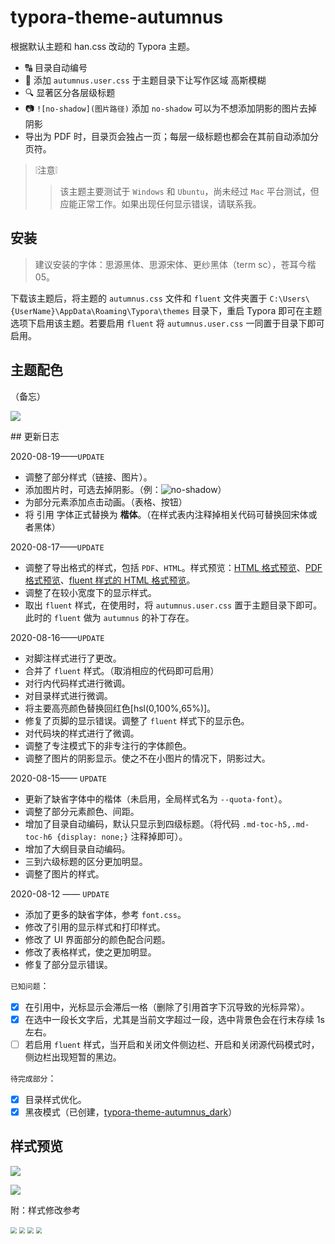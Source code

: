 # typora-theme-autumnus

根据默认主题和 han.css 改动的 Typora 主题。

+ 🔠 目录自动编号
+ 🍻 添加 `autumnus.user.css` 于主题目录下让写作区域 高斯模糊
+ 🔍 显著区分各层级标题
+ 📷 `![no-shadow](图片路径)` 添加 `no-shadow` 可以为不想添加阴影的图片去掉阴影
+ 导出为 PDF 时，目录页会独占一页；每层一级标题也都会在其前自动添加分页符。

> ❕注意❕
>
> > 该主题主要测试于  `Windows` 和 `Ubuntu`，尚未经过 `Mac` 平台测试，但应能正常工作。如果出现任何显示错误，请联系我。

## 安装

>  建议安装的字体：思源黑体、思源宋体、更纱黑体（term sc），苍耳今楷05。

下载该主题后，将主题的 `autumnus.css` 文件和 `fluent` 文件夹置于 `C:\Users\{UserName}\AppData\Roaming\Typora\themes` 目录下，重启 Typora 即可在主题选项下启用该主题。若要启用 `fluent` 将 `autumnus.user.css` 一同置于目录下即可启用。

## 主题配色

（备忘）

![](typora-theme-review/color.png)

<div style="display:none">
<div style="display:flex;flex-wrap:wrap;color:#333;"><div style="background:rgb(235,235,235);height:6rem;width:15rem;"><p>rgb(235,235,235)</p></div><div style="background:#fffafa;height:6rem;width:15rem;"><p>#fffafa</p></div><div style="background:rgb(45,36,31);height:6rem;width:15rem;color:rgb(238,229,248)"><p>rgb(45,36,31)</p></div></div>
<div style="display:flex;flex-wrap:wrap;color:#333;"><div style="background:hsl(0,0%,5%);height:6rem;width:15rem;color:rgb(238,229,248)"><p>hsl(0,0%,5%)</p></div><div style="background:hsl(0,0%,20%);height:6rem;width:15rem;color:rgb(238,229,248)"><p>hsl(0,0%,20%)</p></div><div style="background:hsl(0,0%,35%);height:6rem;width:15rem;color:rgb(238,229,248)"><p>hsl(0,0%,35%)</p></div><div style="background:hsl(0,0%,50%);height:6rem;width:15rem;color:rgb(238,229,248)"><p>hsl(0,0%,50%)</p></div><div style="background:hsl(0,0%,75%);height:6rem;width:15rem;"><p>hsl(0,0%,75%)</p></div><div style="background:hsl(0,0%,80%);height:6rem;width:15rem;"><p>hsl(0,0%,80%)</p></div><div style="background:hsl(0,0%,90%);height:6rem;width:15rem;"><p>hsl(0,0%,90%)</p></div><div style="background:hsl(0,0%,95%);height:6rem;width:15rem;"><p>hsl(0,0%,95%)</p></div><div style="background:hsl(0,0%,98%);height:6rem;width:15rem;"><p>hsl(0,0%,98%)</p></div><div style="background:hsl(0,0%,99%);height:6rem;width:15rem;"><p>hsl(0,0%,99%)</p></div><div style="background:hsl(0,0%,100%);height:6rem;width:15rem;"><p>hsl(0,0%,100%)</p></div></div>
<div style="display:flex;flex-wrap:wrap;color:#333;"><div style="background:hsl(0,100%,65%);height:6rem;width:15rem;"><p>hsl(0,100%,65%)</p></div><div style="background:hsl(0,100%,75%);height:6rem;width:15rem;"><p>hsl(0,100%,75%)</p></div><div style="background:hsl(215,100%,65%);height:6rem;width:15rem;"><p>hsl(215,100%,65%)</p></div><div style="background:hsl(215,100%,75%);height:6rem;width:15rem;"><p>hsl(215,100%,75%)</p></div><div style="background:hsl(70, 100%, 65%);height:6rem;width:15rem;"><p>hsl(70, 100%, 65%)</p></div><div style="background:hsl(70, 100%, 75%);height:6rem;width:15rem;"><p>hsl(70, 100%, 75%)</p></div></div></div>
## 更新日志

2020-08-19——`UPDATE`

+ 调整了部分样式（链接、图片）。
+ 添加图片时，可选去掉阴影。（例：![no-shadow](图片地址)）
+ 为部分元素添加点击动画。（表格、按钮）
+ 将 引用 字体正式替换为 **楷体**。（在样式表内注释掉相关代码可替换回宋体或者黑体）

2020-08-17——`UPDATE`

+ 调整了导出格式的样式，包括 `PDF`、`HTML`。样式预览：[HTML 格式预览](./typora-theme-review/lorem-ipsum.html)、[PDF 格式预览](./typora-theme-review/lorem-ipsum.pdf)、[fluent 样式的 HTML 格式预览](./typora-theme-review/lorem-ipsum-fluent.html)。
+ 调整了在较小宽度下的显示样式。
+ 取出 `fluent` 样式，在使用时，将 `autumnus.user.css` 置于主题目录下即可。此时的 `fluent` 做为 `autumnus` 的补丁存在。

2020-08-16——`UPDATE`

+ 对脚注样式进行了更改。
+ 合并了 `fluent` 样式。（取消相应的代码即可启用）
+ 对行内代码样式进行微调。
+ 对目录样式进行微调。
+ 将主要高亮颜色替换回红色[hsl(0,100%,65%)]。
+ 修复了页脚的显示错误。调整了 `fluent` 样式下的显示色。
+ 对代码块的样式进行了微调。
+ 调整了专注模式下的非专注行的字体颜色。
+ 调整了图片的阴影显示。使之不在小图片的情况下，阴影过大。

2020-08-15—— `UPDATE`  

+ 更新了缺省字体中的楷体（未启用，全局样式名为 `--quota-font`）。
+ 调整了部分元素颜色、间距。
+ 增加了目录自动编码，默认只显示到四级标题。（将代码 `.md-toc-h5,.md-toc-h6 {display: none;}` 注释掉即可）。
+ 增加了大纲目录自动编码。
+ 三到六级标题的区分更加明显。
+ 调整了图片的样式。

2020-08-12 —— `UPDATE`  

+ 添加了更多的缺省字体，参考 `font.css`。
+ 修改了引用的显示样式和打印样式。
+ 修改了 UI 界面部分的颜色配合问题。
+ 修改了表格样式，使之更加明显。
+ 修复了部分显示错误。

`已知问题`：

- [x] 在引用中，光标显示会滞后一格（删除了引用首字下沉导致的光标异常）。
- [x] 在选中一段长文字后，尤其是当前文字超过一段，选中背景色会在行末存续 1s 左右。
- [ ] 若启用 `fluent` 样式，当开启和关闭文件侧边栏、开启和关闭源代码模式时，侧边栏出现短暂的黑边。

`待完成部分`：

- [x] 目录样式优化。
- [x] 黑夜模式（已创建，[typora-theme-autumnus_dark](https://github.com/Soanguy/typora-theme-autumnus_dark)）

## 样式预览

![](typora-theme-review/ui.png)

![](typora-theme-review/review.png)

附：样式修改参考

<img src="typora-theme-review/Snipaste_2020-08-12_14-26-49.png" style="zoom:60%;" />

<img src="typora-theme-review/Snipaste_2020-08-12_14-30-45.png" style="zoom:60%;" />

<img src="typora-theme-review/Snipaste_2020-08-12_14-32-56.png" style="zoom:60%;" />

<img src="typora-theme-review/Snipaste_2020-08-12_14-38-01.png" style="zoom:60%;" />